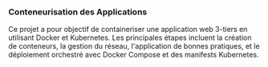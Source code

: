 ### Conteneurisation des Applications
Ce projet a pour objectif de containeriser une application web 3-tiers en utilisant Docker et Kubernetes. Les principales étapes incluent la création de conteneurs, la gestion du réseau, l'application de bonnes pratiques, et le déploiement orchestré avec Docker Compose et des manifests Kubernetes.
